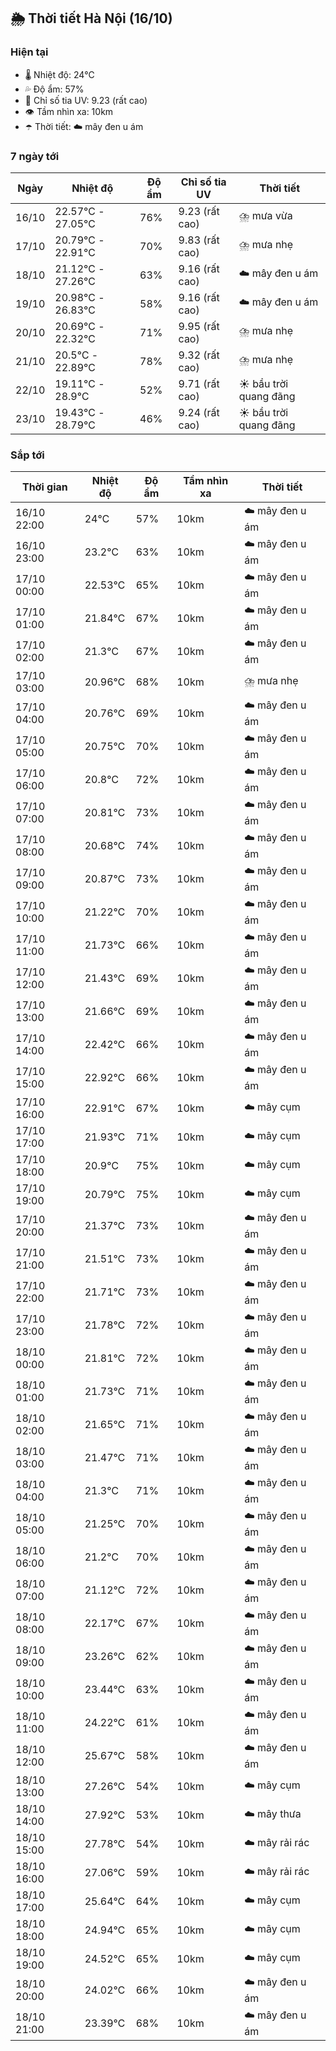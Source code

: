 ## 🌦️ Thời tiết Hà Nội (16/10)

### Hiện tại

- 🌡️ Nhiệt độ: 24℃
- 💦 Độ ẩm: 57%
- 🌟 Chỉ số tia UV: 9.23 (rất cao)
- 👁️ Tầm nhìn xa: 10km
- ☂️ Thời tiết: ☁️ mây đen u ám

### 7 ngày tới

| Ngày | Nhiệt độ | Độ ẩm | Chỉ số tia UV | Thời tiết |
| --- | --- | --- | --- | --- |
| 16/10 | 22.57℃ - 27.05℃ | 76% | 9.23 (rất cao) | ⛈️ mưa vừa |
| 17/10 | 20.79℃ - 22.91℃ | 70% | 9.83 (rất cao) | ⛈️ mưa nhẹ |
| 18/10 | 21.12℃ - 27.26℃ | 63% | 9.16 (rất cao) | ☁️ mây đen u ám |
| 19/10 | 20.98℃ - 26.83℃ | 58% | 9.16 (rất cao) | ☁️ mây đen u ám |
| 20/10 | 20.69℃ - 22.32℃ | 71% | 9.95 (rất cao) | ⛈️ mưa nhẹ |
| 21/10 | 20.5℃ - 22.89℃ | 78% | 9.32 (rất cao) | ⛈️ mưa nhẹ |
| 22/10 | 19.11℃ - 28.9℃ | 52% | 9.71 (rất cao) | ☀️ bầu trời quang đãng |
| 23/10 | 19.43℃ - 28.79℃ | 46% | 9.24 (rất cao) | ☀️ bầu trời quang đãng |

### Sắp tới

| Thời gian | Nhiệt độ | Độ ẩm | Tầm nhìn xa | Thời tiết |
| --- | --- | --- | --- | --- |
| 16/10 22:00 | 24℃ | 57% | 10km | ☁️ mây đen u ám |
| 16/10 23:00 | 23.2℃ | 63% | 10km | ☁️ mây đen u ám |
| 17/10 00:00 | 22.53℃ | 65% | 10km | ☁️ mây đen u ám |
| 17/10 01:00 | 21.84℃ | 67% | 10km | ☁️ mây đen u ám |
| 17/10 02:00 | 21.3℃ | 67% | 10km | ☁️ mây đen u ám |
| 17/10 03:00 | 20.96℃ | 68% | 10km | ⛈️ mưa nhẹ |
| 17/10 04:00 | 20.76℃ | 69% | 10km | ☁️ mây đen u ám |
| 17/10 05:00 | 20.75℃ | 70% | 10km | ☁️ mây đen u ám |
| 17/10 06:00 | 20.8℃ | 72% | 10km | ☁️ mây đen u ám |
| 17/10 07:00 | 20.81℃ | 73% | 10km | ☁️ mây đen u ám |
| 17/10 08:00 | 20.68℃ | 74% | 10km | ☁️ mây đen u ám |
| 17/10 09:00 | 20.87℃ | 73% | 10km | ☁️ mây đen u ám |
| 17/10 10:00 | 21.22℃ | 70% | 10km | ☁️ mây đen u ám |
| 17/10 11:00 | 21.73℃ | 66% | 10km | ☁️ mây đen u ám |
| 17/10 12:00 | 21.43℃ | 69% | 10km | ☁️ mây đen u ám |
| 17/10 13:00 | 21.66℃ | 69% | 10km | ☁️ mây đen u ám |
| 17/10 14:00 | 22.42℃ | 66% | 10km | ☁️ mây đen u ám |
| 17/10 15:00 | 22.92℃ | 66% | 10km | ☁️ mây đen u ám |
| 17/10 16:00 | 22.91℃ | 67% | 10km | ☁️ mây cụm |
| 17/10 17:00 | 21.93℃ | 71% | 10km | ☁️ mây cụm |
| 17/10 18:00 | 20.9℃ | 75% | 10km | ☁️ mây cụm |
| 17/10 19:00 | 20.79℃ | 75% | 10km | ☁️ mây cụm |
| 17/10 20:00 | 21.37℃ | 73% | 10km | ☁️ mây đen u ám |
| 17/10 21:00 | 21.51℃ | 73% | 10km | ☁️ mây đen u ám |
| 17/10 22:00 | 21.71℃ | 73% | 10km | ☁️ mây đen u ám |
| 17/10 23:00 | 21.78℃ | 72% | 10km | ☁️ mây đen u ám |
| 18/10 00:00 | 21.81℃ | 72% | 10km | ☁️ mây đen u ám |
| 18/10 01:00 | 21.73℃ | 71% | 10km | ☁️ mây đen u ám |
| 18/10 02:00 | 21.65℃ | 71% | 10km | ☁️ mây đen u ám |
| 18/10 03:00 | 21.47℃ | 71% | 10km | ☁️ mây đen u ám |
| 18/10 04:00 | 21.3℃ | 71% | 10km | ☁️ mây đen u ám |
| 18/10 05:00 | 21.25℃ | 70% | 10km | ☁️ mây đen u ám |
| 18/10 06:00 | 21.2℃ | 70% | 10km | ☁️ mây đen u ám |
| 18/10 07:00 | 21.12℃ | 72% | 10km | ☁️ mây đen u ám |
| 18/10 08:00 | 22.17℃ | 67% | 10km | ☁️ mây đen u ám |
| 18/10 09:00 | 23.26℃ | 62% | 10km | ☁️ mây đen u ám |
| 18/10 10:00 | 23.44℃ | 63% | 10km | ☁️ mây đen u ám |
| 18/10 11:00 | 24.22℃ | 61% | 10km | ☁️ mây đen u ám |
| 18/10 12:00 | 25.67℃ | 58% | 10km | ☁️ mây đen u ám |
| 18/10 13:00 | 27.26℃ | 54% | 10km | ☁️ mây cụm |
| 18/10 14:00 | 27.92℃ | 53% | 10km | ☁️ mây thưa |
| 18/10 15:00 | 27.78℃ | 54% | 10km | ☁️ mây rải rác |
| 18/10 16:00 | 27.06℃ | 59% | 10km | ☁️ mây rải rác |
| 18/10 17:00 | 25.64℃ | 64% | 10km | ☁️ mây cụm |
| 18/10 18:00 | 24.94℃ | 65% | 10km | ☁️ mây cụm |
| 18/10 19:00 | 24.52℃ | 65% | 10km | ☁️ mây cụm |
| 18/10 20:00 | 24.02℃ | 66% | 10km | ☁️ mây đen u ám |
| 18/10 21:00 | 23.39℃ | 68% | 10km | ☁️ mây đen u ám |
